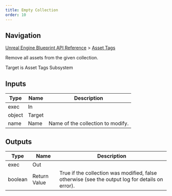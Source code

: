 ```yaml
---
title: Empty Collection
order: 10
---
```

## Navigation

[Unreal Engine Blueprint API Reference](https://dev.epicgames.com/documentation/en-us/unreal-engine/BlueprintAPI) > [Asset Tags](https://dev.epicgames.com/documentation/en-us/unreal-engine/BlueprintAPI/AssetTags)

Remove all assets from the given collection.

Target is Asset Tags Subsystem

## Inputs

| Type | Name | Description |
| --- | --- | --- |
| exec | In |  |
| object | Target |  |
| name | Name | Name of the collection to modify. |

## Outputs

| Type | Name | Description |
| --- | --- | --- |
| exec | Out |  |
| boolean | Return Value | True if the collection was modified, false otherwise (see the output log for details on error). |
